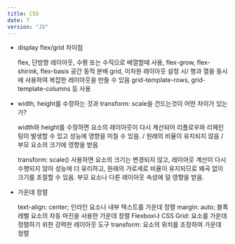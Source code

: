 ```yaml
---
title: CSS
date: 7
version: "JS"
---
```


- display flex/grid 차이점

  flex, 단방향 레이아웃, 수평 또는 수직으로 배열할때 사용, flex-grow, flex-shirink, flex-basis 공간 동적 분배
  grid, 이차원 레이아웃 설정 시/ 행과 열을 동시에 사용하여 복잡한 레이아웃을 만들 수 있음 grid-template-rows, grid-template-columns 등 사용

- width, height를 수정하는 것과 transform: scale을 건드는것이 어떤 차이가 있는가?

  width와 height를 수정하면 요소의 레이아웃이 다시 계산되어 리플로우와 리페인팅이 발생할 수 있고 성능에 영향을 미칠 수 있음. / 원래의 비율이 유지되지 않음 / 부모 요소의 크기에 영향을 받음

  transform: scale() 사용하면 요소의 크기는 변경되지 않고, 레이아웃 계산이 다시 수행되지 않아 성능에 더 유리하고, 원래의 가로세로 비율이 유지되므로 왜곡 없이 크기를 조절할 수 있음. 부모 요소나 다른 레이아웃 속성에 덜 영향을 받음.

- 가운데 정렬

  text-align: center; 인라인 요소나 내부 텍스트를 가운데 정렬
  margin: auto; 블록 레벨 요소의 자동 마진을 사용한 가운데 정렬
  Flexbox나 CSS Grid: 요소를 가운데 정렬하기 위한 강력한 레이아웃 도구
  transform: 요소의 위치를 조정하여 가운데 정렬
